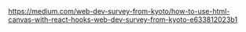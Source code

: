 https://medium.com/web-dev-survey-from-kyoto/how-to-use-html-canvas-with-react-hooks-web-dev-survey-from-kyoto-e633812023b1